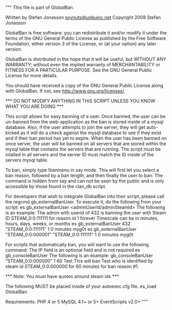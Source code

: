 """
This file is part of GlobalBan.

Written by Stefan Jonasson <soynuts@unbuinc.net>
Copyright 2008 Stefan Jonasson

GlobalBan is free software: you can redistribute it and/or modify
it under the terms of the GNU General Public License as published by
the Free Software Foundation, either version 3 of the License, or
(at your option) any later version.

GlobalBan is distributed in the hope that it will be useful,
but WITHOUT ANY WARRANTY; without even the implied warranty of
MERCHANTABILITY or FITNESS FOR A PARTICULAR PURPOSE.  See the
GNU General Public License for more details.

You should have received a copy of the GNU General Public License
along with GlobalBan.  If not, see <http://www.gnu.org/licenses/>.

*** DO NOT MODIFY ANYTHING IN THIS SCRIPT UNLESS YOU KNOW WHAT YOU ARE DOING ***

This script allows for easy banning of a user.  Once banned, the user can
be un-banned from the web-application as the ban is stored inside of a mysql
database.  Also, if the user attempts to join the server, they will get auto-kicked
as it will do a check against the mysql database to see if they exist and if
their ban period has yet to expire.  When the user has been banned on once server,
the user will be banned on all servers that are stored within the mysql table
that contains the servers that are running.  The script must be intalled in all
servers and the server ID must match the ID inside of the servers mysql table.


To ban, simply type !banmenu in say mode.  This will first let you select a
ban reason, followed by a ban length, and then finally the user to ban.  The
command is hidden from say and can not be seen by the public and is only
accessible by those found in the clan_db script.


For developers that wish to integrate GlobalBan into their script, please call
the regcmd gb_externalBanUser.  To execute it, do the following from your script:
  es gb_externalBanUser <adminUserId/adminSteamId> <steamIdToBan> <reasonIdOfBan> <lengthOfBan> <timeScale> <nameOfBanned>
The following is an example:
The admin with userid of 432 is banning the user with Steam ID STEAM_0:0:111111 for reason id 1 forever
Timescale can be in minutes, hours, days, weeks, or months
  es gb_externalBanUser 432 "STEAM_0:0:111111" 1 0 minutes myg0t
  es gb_externalBanUser "STEAM_0:0:000001" "STEAM_0:0:111111" 1 0 minutes myg0t

For scripts that automatically ban, you will want to use the following command:
The IP field is an optional field and is not required
  es gb_consoleBanUser <steamIdToBan> <banReasonId> <lengthOfBanInMinutes> <nameOfBanned> <ipOfBanned>
The following is an example:
  gb_consoleBanUser "STEAM_0:0:000000" 1 60 Test
This will ban Test who is identified by steam id STEAM_0:0:000000 for 60 minutes for ban reason #1.

*** Note: You must have quotes around steam ids ***


The following MUST be placed inside of your autoexec.cfg file.
es_load GlobalBan

Requirements:
PHP 4 or 5
MySQL 4.1+ or 5+
EventScripts v2.0+
"""